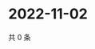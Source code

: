 # 2022-11-02

共 0 条

<!-- BEGIN WEIBO -->
<!-- 最后更新时间 Wed Nov 02 2022 07:19:30 GMT+0800 (China Standard Time) -->

<!-- END WEIBO -->

